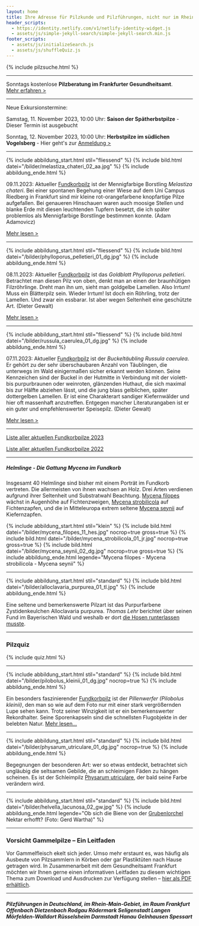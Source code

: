 ```yaml
---
layout: home
title: Ihre Adresse für Pilzkunde und Pilzführungen, nicht nur im Rhein-Main-Gebiet
header_scripts:
  - https://identity.netlify.com/v1/netlify-identity-widget.js
  - assets/js/simple-jekyll-search/simple-jekyll-search.min.js
footer_scripts:
  - assets/js/initializeSearch.js
  - assets/js/shuffleQuiz.js
---
```

{% include pilzsuche.html %}

- - -

Sonntags kostenlose **Pilzberatung im Frankfurter Gesundheitsamt**.\
[Mehr erfahren >](/termine)

- - -

Neue Exkursionstermine: 

Samstag, 11. November 2023, 10:00 Uhr: **Saison der Spätherbstpilze** - 
 Dieser Termin ist ausgebucht

Sonntag, 12. November 2023, 10:00 Uhr: **Herbstpilze im südlichen Vogelsberg** - Hier geht's zur [Anmeldung >](/termine)

- - -

{% include abbildung_start.html stil="fliessend" %}
{% include bild.html datei="/bilder/melastiza_chateri_02_aa.jpg" %}
{% include abbildung_ende.html %}

09.11.2023: Aktueller [Fundkorbpilz](AA "Glossar-") ist der Mennigfarbige Borstling *Melastiza chateri*. Bei einer spontanen Begehung einer Wiese auf dem Uni Campus Riedberg in Frankfurt sind mir kleine rot-orangefarbene knopfartige Pilze aufgefallen. Bei genaueren Hinschauen waren auch moosige Stellen und blanke Erde mit diesen leuchtenden Tupfern besetzt, die ich später problemlos als Mennigfarbige Borstlinge bestimmen konnte. (Adam Adamovicz)

[Mehr lesen >](/pilze/melastiza-chateri-mennigfarbiger-borstling)

<div style="clear:  both"></div>

- - -

{% include abbildung_start.html stil="fliessend" %}
{% include bild.html datei="/bilder/phylloporus_pelletieri_01_dg.jpg" %}
{% include abbildung_ende.html %}

08.11.2023: Aktueller [Fundkorbpilz](AA "Glossar-") ist das *Goldblatt Phylloporus pelletieri*. Betrachtet man diesen Pilz von oben, denkt man an einen der braunhütigen Filzröhrlinge. Dreht man ihn um, sieht man goldgelbe Lamellen. Also Irrtum! Muss ein Blätterpilz sein. Wieder Irrtum! Ist doch ein Röhrling, trotz der Lamellen. Und zwar ein essbarar. Ist aber wegen Seltenheit eine geschützte Art. (Dieter Gewalt)

[Mehr lesen >](/pilze/phylloporus-pelletieri-goldblatt)

<div style="clear:  both"></div>

- - -

{% include abbildung_start.html stil="fliessend" %}
{% include bild.html datei="/bilder/russula_caerulea_01_dg.jpg" %}
{% include abbildung_ende.html %}

07.11.2023: Aktueller [Fundkorbpilz](AA "Glossar-") ist der *Buckeltäubling Russula caerulea*. Er gehört zu der sehr überschaubaren Anzahl von Täublingen, die unterwegs im Wald einigermaßen sicher erkannt werden können. Seine Kennzeichen sind der Buckel in der Hutmitte in Verbindung mit der violett- bis purpurbraunen oder weinroten, glänzenden Huthaut, die sich maximal bis zur Hälfte abziehen lässt, und die jung blass gelblichen, später dottergelben Lamellen. Er ist eine Charakterart sandiger Kiefernwälder und hier oft massenhaft anzutreffen. Entgegen mancher Literaturangaben ist er ein guter und empfehlenswerter Speisepilz. (Dieter Gewalt)

[ Mehr lesen >](/pilze/russula-caerulea-buckeltäubling)

<div style="clear:  both"></div>

- - -

[Liste aller aktuellen Fundkorbpilze 2023](/artikel/liste-aller-aktuellen-fundkorbpilze-2023.html)

[Liste aller aktuellen Fundkorbpilze 2022](/artikel/liste-aller-aktuellen-fundkorbpilze-2022.html)

- - -

##### Helmlinge - Die Gattung *Mycena* im Fundkorb

Insgesamt 40 Helmlinge sind bisher mit einem Porträt im Fundkorb vertreten. Die allermeisten von ihnen wachsen an Holz. Drei Arten verdienen aufgrund ihrer Seltenheit und Substratwahl Beachtung. [Mycena filopes](/pilze/mycena-filopes-zerbrechlicher-fadenhelmling) wächst in Augenhöhe auf Fichtenzweigen, [Mycena strobilicola](/pilze/mycena-strobilicola-fichtenzapfenhelmling) auf Fichtenzapfen, und die in Mitteleuropa extrem seltene [Mycena seynii](/pilze/mycena-seynii-mediterraner-kiefernzapfenhelmling) auf Kiefernzapfen.

{% include abbildung_start.html stil="klein" %}
{% include bild.html datei="/bilder/mycena_filopes_11_hes.jpg" nocrop=true gross=true %}
{% include bild.html datei="/bilder/mycena_strobilicola_01_jr.jpg" nocrop=true gross=true %}
{% include bild.html datei="/bilder/mycena_seynii_02_dg.jpg" nocrop=true gross=true %}
{% include abbildung_ende.html legende="Mycena filopes - Mycena strobilicola - Mycena seynii" %}

- - -

{% include abbildung_start.html stil="standard" %}
{% include bild.html datei="/bilder/alloclavaria_purpurea_01_tl.jpg" %}
{% include abbildung_ende.html %}

Eine seltene und bemerkenswerte Pilzart ist das Purpurfarbene Zystidenkeulchen Alloclavaria purpurea. *Thomas Lehr* berichtet über seinen Fund im Bayerischen Wald und weshalb er dort [die Hosen runterlassen musste](/pilze/alloclavaria-purpurea-purpurfarbenes-zystidenkeulchen).

- - -

### Pilzquiz

{% include quiz.html %}

- - -

{% include abbildung_start.html stil="standard" %}
{% include bild.html datei="/bilder/pilobolus_kleinii_01_dg.jpg" nocrop=true %}
{% include abbildung_ende.html %}

Ein besonders faszinierender [Fundkorbpilz](AA "Glossar-") ist der *Pillenwerfer (Pilobolus kleinii)*, den man so wie auf dem Foto nur mit einer stark vergrößernden Lupe sehen kann. Trotz seiner Winzigkeit ist er ein bemerkenswerter Rekordhalter. Seine Sporenkapseln sind die schnellsten Flugobjekte in der belebten Natur. [Mehr lesen...](/pilze/pilobolus-kleinii-pillenwerfer)

- - -

{% include abbildung_start.html stil="standard" %}
{% include bild.html datei="/bilder/physarum_utriculare_01_dg.jpg" nocrop=true %}
{% include abbildung_ende.html %}

Begegnungen der besonderen Art: wer so etwas entdeckt, betrachtet sich ungläubig die seltsamen Gebilde, die an schleimigen Fäden zu hängen scheinen. Es ist der Schleimpilz [Physarum utriculare](/pilze/physarum-utriculare-fadenfruchtschleimpilz), der bald seine Farbe verändern wird.

- - -

{% include abbildung_start.html stil="standard" %}
{% include bild.html datei="/bilder/helvella_lacunosa_02_gw.jpg" %}
{% include abbildung_ende.html legende="Ob sich die Biene von der <a href='/pilze/helvella-lacunosa-grubenlorchel'>Grubenlorchel</a> Nektar erhofft?  (Foto: Gerd Wartha)" %}

- - -

### Vorsicht Gammelpilze – Ein Leitfaden

Vor Gammelfleisch ekelt sich jeder. Umso mehr erstaunt es, was häufig als Ausbeute von Pilzsammlern in Körben oder gar Plastiktüten nach Hause getragen wird. In Zusammenarbeit mit dem Gesundheitsamt Frankfurt möchten wir Ihnen gerne einen informativen Leitfaden zu diesem wichtigen Thema zum Download und Ausdrucken zur Verfügung stellen – [hier als PDF erhältlich](/assets/docs/Fundkorb.de-Gammelpilze.pdf).

- - -

##### Pilzführungen in Deutschland, im Rhein-Main-Gebiet, im Raum Frankfurt Offenbach Dietzenbach Rodgau Rödermark Seligenstadt Langen Mörfelden-Walldort Rüsselsheim Darmstadt Hanau Gelnhausen Spessart